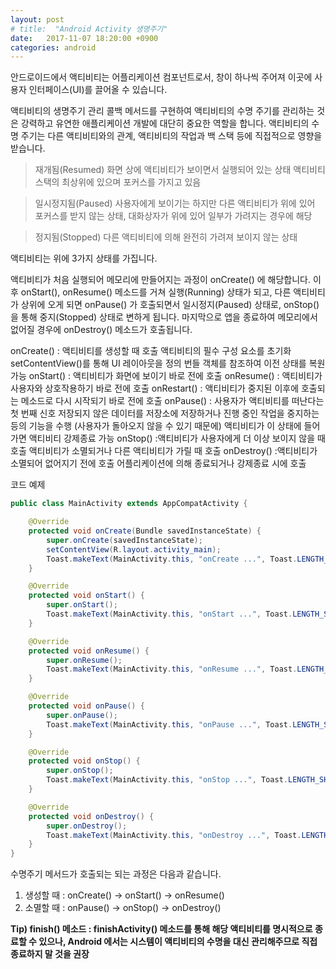 ```yaml
---
layout: post
# title:  "Android Activity 생명주기"
date:   2017-11-07 18:20:00 +0900
categories: android
---
```

안드로이드에서 액티비티는 어플리케이션 컴포넌트로서,
창이 하나씩 주어져 이곳에 사용자 인터페이스(UI)를 끌어올 수 있습니다.

액티비티의 생명주기 관리
콜백 메서드를 구현하여 액티비티의 수명 주기를 관리하는 것은 강력하고 유연한 애플리케이션 개발에 대단히 중요한 역할을 합니다.
액티비티의 수명 주기는 다른 액티비티와의 관계, 액티비티의 작업과 백 스택 등에 직접적으로 영향을 받습니다.

> 재개됨(Resumed)
화면 상에 액티비티가 보이면서 실행되어 있는 상태 액티비티 스택의 최상위에 있으며 포커스를 가지고 있음

> 일시정지됨(Paused)
사용자에게 보이기는 하지만 다른 액티비티가 위에 있어 포커스를 받지 않는 상태, 대화상자가 위에 있어 일부가 가려지는 경우에 해당

> 정지됨(Stopped)
 다른 액티비티에 의해 완전히 가려져 보이지 않는 상태

액티비티는 위에 3가지 상태를 가집니다.

[android life style]: /android_lifestyle.png

액티비티가 처음 실행되어 메모리에 만들어지는 과정이 onCreate() 에 해당합니다.
이후 onStart(), onResume() 메소드를 거쳐 실행(Running) 상태가 되고,
다른 액티비티가 상위에 오게 되면 onPause() 가 호출되면서 일시정지(Paused) 상태로, 
onStop() 을 통해 중지(Stopped) 상태로 변하게 됩니다.
마지막으로 앱을 종료하여 메모리에서 없어질 경우에 onDestroy() 메소드가 호출됩니다.

onCreate()
 : 액티비티를 생성할 때 호출
   액티비티의 필수 구성 요소를 초기화
   setContentView()를 통해 UI 레이아웃을 정의
   번들 객체를 참조하여 이전 상태를 복원 가능
onStart()
 : 액티비티가 화면에 보이기 바로 전에 호출
onResume()
 : 액티비티가 사용자와 상호작용하기 바로 전에 호출
onRestart()
 : 액티비티가 중지된 이후에 호출되는 메소드로
 	다시 시작되기 바로 전에 호출
onPause()
 :  사용자가 액티비티를 떠난다는 첫 번째 신호
 	저장되지 않은 데이터를 저장소에 저장하거나
    진행 중인 작업을 중지하는 등의 기능을 수행
    (사용자가 돌아오지 않을 수 있기 때문에)
    액티비티가 이 상태에 들어가면 액티비티 강제종료 가능
onStop()
 :액티비티가 사용자에게 더 이상 보이지 않을 때 호출
 액티비티가 소멸되거나 다른 액티비티가 가릴 때 호출
onDestroy()
 :액티비티가 소멸되어 없어지기 전에 호출
 어플리케이션에 의해 종료되거나 강제종료 시에 호출

코드 예제
```java
public class MainActivity extends AppCompatActivity {

    @Override
    protected void onCreate(Bundle savedInstanceState) {
        super.onCreate(savedInstanceState);
        setContentView(R.layout.activity_main);
        Toast.makeText(MainActivity.this, "onCreate ...", Toast.LENGTH_SHORT).show();
    }

    @Override
    protected void onStart() {
        super.onStart();
        Toast.makeText(MainActivity.this, "onStart ...", Toast.LENGTH_SHORT).show();
    }

    @Override
    protected void onResume() {
        super.onResume();
        Toast.makeText(MainActivity.this, "onResume ...", Toast.LENGTH_SHORT).show();
    }

    @Override
    protected void onPause() {
        super.onPause();
        Toast.makeText(MainActivity.this, "onPause ...", Toast.LENGTH_SHORT).show();
    }

    @Override
    protected void onStop() {
        super.onStop();
        Toast.makeText(MainActivity.this, "onStop ...", Toast.LENGTH_SHORT).show();
    }

    @Override
    protected void onDestroy() {
        super.onDestroy();
        Toast.makeText(MainActivity.this, "onDestroy ...", Toast.LENGTH_SHORT).show();
    }
}
```

수명주기 메서드가 호출되는 되는 과정은 다음과 같습니다.
1. 생성할 때 : onCreate() → onStart() → onResume()
2. 소멸할 때 : onPause() → onStop() → onDestroy()

**Tip) finish() 메소드 : finishActivity() 메소드를 통해 해당 액티비티를 명시적으로 종료할 수 있으나,
Android 에서는 시스템이 액티비티의 수명을 대신 관리해주므로 직접 종료하지 말 것을 권장**

[jekyll-gh]:   https://github.com/quarl894
